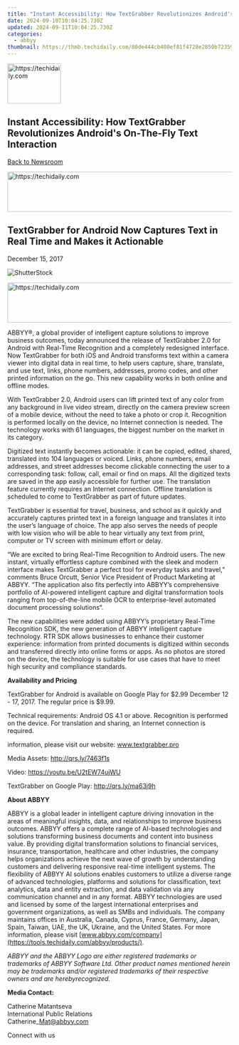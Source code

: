 ```yaml
---
title: "Instant Accessibility: How TextGrabber Revolutionizes Android's On-The-Fly Text Interaction"
date: 2024-09-10T10:04:25.730Z
updated: 2024-09-11T10:04:25.730Z
categories:
  - abbyy
thumbnail: https://thmb.techidaily.com/80de444cb408ef81f4728e2850b723591d8016d7f4cd61445fe263111407c51f.jpg
---
```






<!-- affiliate ads begin -->
<a href="https://25home.pxf.io/c/5597632/2123467/16836" target="_top" id="2123467">
  <img src="//a.impactradius-go.com/display-ad/16836-2123467" border="0" alt="https://techidaily.com" width="120" height="90"/>
</a>
<img height="0" width="0" src="https://25home.pxf.io/i/5597632/2123467/16836" style="position:absolute;visibility:hidden;" border="0" />
<!-- affiliate ads end -->




## Instant Accessibility: How TextGrabber Revolutionizes Android's On-The-Fly Text Interaction

[Back to Newsroom](https://tools.techidaily.com/abbyy/products/)





<!-- affiliate ads begin -->
<a href="https://ephamedtechinc.pxf.io/c/5597632/2136621/26400" target="_top" id="2136621">
  <img src="//a.impactradius-go.com/display-ad/26400-2136621" border="0" alt="https://techidaily.com" width="728" height="90"/>
</a>
<img height="0" width="0" src="https://ephamedtechinc.pxf.io/i/5597632/2136621/26400" style="position:absolute;visibility:hidden;" border="0" />
<!-- affiliate ads end -->




## TextGrabber for Android Now Captures Text in Real Time and Makes it Actionable

December 15, 2017

![ShutterStock](https://content.abbyy.com/-/media/project/abbyy/abbyy/branchtemplates/shutterstock_1272462163_1296-x-729.jpg?h=729&iar=0&w=1296)





<!-- affiliate ads begin -->
<a href="https://ephamedtechinc.pxf.io/c/5597632/2137229/26400" target="_top" id="2137229">
  <img src="//a.impactradius-go.com/display-ad/26400-2137229" border="0" alt="https://techidaily.com" width="728" height="90"/>
</a>
<img height="0" width="0" src="https://ephamedtechinc.pxf.io/i/5597632/2137229/26400" style="position:absolute;visibility:hidden;" border="0" />
<!-- affiliate ads end -->




ABBYY®, a global provider of intelligent capture solutions to improve business outcomes, today announced the release of TextGrabber 2.0 for Android with Real-Time Recognition and a completely redesigned interface. Now TextGrabber for both iOS and Android transforms text within a camera viewer into digital data in real time, to help users capture, share, translate, and use text, links, phone numbers, addresses, promo codes, and other printed information on the go. This new capability works in both online and offline modes.

With TextGrabber 2.0, Android users can lift printed text of any color from any background in live video stream, directly on the camera preview screen of a mobile device, without the need to take a photo or crop it. Recognition is performed locally on the device, no Internet connection is needed. The technology works with 61 languages, the biggest number on the market in its category.

Digitized text instantly becomes actionable: it can be copied, edited, shared, translated into 104 languages or voiced. Links, phone numbers, email addresses, and street addresses become clickable connecting the user to a corresponding task: follow, call, email or find on maps. All the digitized texts are saved in the app easily accessible for further use. The translation feature currently requires an Internet connection. Offline translation is scheduled to come to TextGrabber as part of future updates.

TextGrabber is essential for travel, business, and school as it quickly and accurately captures printed text in a foreign language and translates it into the user’s language of choice. The app also serves the needs of people with low vision who will be able to hear virtually any text from print, computer or TV screen with minimum effort or delay.

“We are excited to bring Real-Time Recognition to Android users. The new instant, virtually effortless capture combined with the sleek and modern interface makes TextGrabber a perfect tool for everyday tasks and travel,” comments Bruce Orcutt, Senior Vice President of Product Marketing at ABBYY. “The application also fits perfectly into ABBYY’s comprehensive portfolio of AI-powered intelligent capture and digital transformation tools ranging from top-of-the-line mobile OCR to enterprise-level automated document processing solutions“.

The new capabilities were added using ABBYY’s proprietary Real-Time Recognition SDK, the new generation of ABBYY intelligent capture technology. RTR SDK allows businesses to enhance their customer experience: information from printed documents is digitized within seconds and transferred directly into online forms or apps. As no photos are stored on the device, the technology is suitable for use cases that have to meet high security and compliance standards.

  
**Availability and Pricing**

TextGrabber for Android is available on Google Play for $2.99 December 12 - 17, 2017\. The regular price is $9.99.

Technical requirements: Android OS 4.1 or above. Recognition is performed on the device. For translation and sharing, an Internet connection is required.

information, please visit our website: [](http://www.textgrabber.pro/)www.textgrabber.pro

Media Assets: <http://qrs.ly/7463f1s>

Video: <https://youtu.be/U2tEW74ujWU>

TextGrabber on Google Play: <http://qrs.ly/ma63j9h>

  
**About ABBYY**

ABBYY is a global leader in intelligent capture driving innovation in the areas of meaningful insights, data, and relationships to improve business outcomes. ABBYY offers a complete range of AI-based technologies and solutions transforming business documents and content into business value. By providing digital transformation solutions to financial services, insurance, transportation, healthcare and other industries, the company helps organizations achieve the next wave of growth by understanding customers and delivering responsive real-time intelligent systems. The flexibility of ABBYY AI solutions enables customers to utilize a diverse range of advanced technologies, platforms and solutions for classification, text analytics, data and entity extraction, and data validation via any communication channel and in any format. ABBYY technologies are used and licensed by some of the largest international enterprises and government organizations, as well as SMBs and individuals. The company maintains offices in Australia, Canada, Cyprus, France, Germany, Japan, Spain, Taiwan, UAE, the UK, Ukraine, and the United States. For more information, please visit [www.abbyy.com/company](https://tools.techidaily.com/abbyy/products/).

_ABBYY and the ABBYY Logo are either registered trademarks or trademarks of ABBYY Software Ltd. Other product names mentioned herein may be trademarks and/or registered trademarks of their respective owners and are herebyrecognized._

**Media Contact:**

Catherine Matantseva  
International Public Relations  
Catherine\_Mat@abbyy.com

Connect with us

<ins class="adsbygoogle"
     style="display:block"
     data-ad-format="autorelaxed"
     data-ad-client="ca-pub-7571918770474297"
     data-ad-slot="1223367746"></ins>



<ins class="adsbygoogle"
     style="display:block"
     data-ad-client="ca-pub-7571918770474297"
     data-ad-slot="8358498916"
     data-ad-format="auto"
     data-full-width-responsive="true"></ins>


